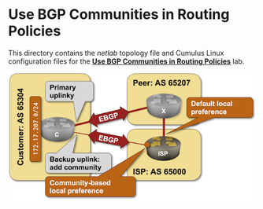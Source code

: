 # Use BGP Communities in Routing Policies

This directory contains the *netlab* topology file and Cumulus Linux configuration files for the **[Use BGP Communities in Routing Policies](https://bgplabs.net/policy/9-community-use/)** lab.

![](topology-community-use.png)
